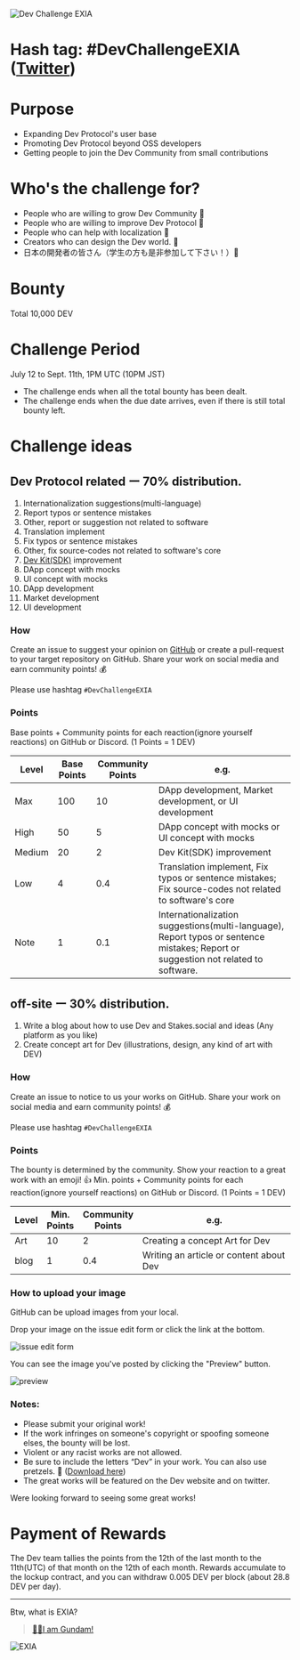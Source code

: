![Dev Challenge EXIA](https://i.imgur.com/00hoYGS.gif)

# Hash tag: #DevChallengeEXIA ([Twitter](https://twitter.com/search?q=%23DevChallengeEXIA))

# Purpose

- Expanding Dev Protocol's user base
- Promoting Dev Protocol beyond OSS developers
- Getting people to join the Dev Community from small contributions

# Who's the challenge for?

- People who are willing to grow Dev Community 🙌
- People who are willing to improve Dev Protocol 🙌
- People who can help with localization 🙌
- Creators who can design the Dev world. 🙌
- 日本の開発者の皆さん（学生の方も是非参加して下さい！）🙌

# Bounty

Total 10,000 DEV

# Challenge Period

July 12 to Sept. 11th, 1PM UTC (10PM JST)

- The challenge ends when all the total bounty has been dealt.
- The challenge ends when the due date arrives, even if there is still total bounty left.

# Challenge ideas

## Dev Protocol related ー 70% distribution.

1. Internationalization suggestions(multi-language)
2. Report typos or sentence mistakes
3. Other, report or suggestion not related to software
4. Translation implement
5. Fix typos or sentence mistakes
6. Other, fix source-codes not related to software's core
7. [Dev Kit(SDK)](https://github.com/dev-protocol/dev-kit-js) improvement
8. DApp concept with mocks
9. UI concept with mocks
10. DApp development
11. Market development
12. UI development

### How

Create an issue to suggest your opinion on [GitHub](https://github.com/dev-protocol/community/issues) or create a pull-request to your target repository on GitHub. Share your work on social media and earn community points! 💰

Please use hashtag `#DevChallengeEXIA`

### Points

Base points + Community points for each reaction(ignore yourself reactions) on GitHub or Discord. (1 Points = 1 DEV)

| Level  | Base Points | Community Points | e.g.                                                                                                                               |
| ------ | ----------- | ---------------- | ---------------------------------------------------------------------------------------------------------------------------------- |
| Max    | 100         | 10               | DApp development, Market development, or UI development                                                                            |
| High   | 50          | 5                | DApp concept with mocks or UI concept with mocks                                                                                   |
| Medium | 20          | 2                | Dev Kit(SDK) improvement                                                                                                           |
| Low    | 4           | 0.4              | Translation implement, Fix typos or sentence mistakes; Fix source-codes not related to software's core                             |
| Note   | 1           | 0.1              | Internationalization suggestions(multi-language), Report typos or sentence mistakes; Report or suggestion not related to software. |

## off-site ー 30% distribution.

1. Write a blog about how to use Dev and Stakes.social and ideas (Any platform as you like)
2. Create concept art for Dev (illustrations, design, any kind of art with DEV)

### How

Create an issue to notice to us your works on GitHub. Share your work on social media and earn community points! 💰

Please use hashtag `#DevChallengeEXIA`

### Points

The bounty is determined by the community. Show your reaction to a great work with an emoji! 👍
Min. points + Community points for each reaction(ignore yourself reactions) on GitHub or Discord. (1 Points = 1 DEV)

| Level | Min.<br>Points | Community <br>Points | e.g.                                    |
| ----- | -------------- | -------------------- | --------------------------------------- |
| Art   | 10             | 2                    | Creating a concept Art for Dev          |
| blog  | 1              | 0.4                  | Writing an article or content about Dev |

### How to upload your image

GitHub can be upload images from your local.

Drop your image on the issue edit form or click the link at the bottom.

![issue edit form](https://i.imgur.com/IxMjyAU.png)

You can see the image you've posted by clicking the "Preview" button.

![preview](https://i.imgur.com/4rQYZJg.png)

### Notes:

- Please submit your original work!
- If the work infringes on someone's copyright or spoofing someone elses, the bounty will be lost.
- Violent or any racist works are not allowed.
- Be sure to include the letters “Dev” in your work. You can also use pretzels. 🥨 ([Download here](https://www.dropbox.com/sh/s55ba1d7qlcixjy/AADpM9_cZZR9k2wCJdFzwZzoa?dl=0))
- The great works will be featured on the Dev website and on twitter.

Were looking forward to seeing some great works!

# Payment of Rewards

The Dev team tallies the points from the 12th of the last month to the 11th(UTC) of that month on the 12th of each month. Rewards accumulate to the lockup contract, and you can withdraw 0.005 DEV per block (about 28.8 DEV per day).

---

Btw, what is EXIA?

> [👨‍🚀I am Gundam!](https://gundam.fandom.com/wiki/GN-001_Gundam_Exia)

![EXIA](https://media1.tenor.com/images/8f2f48ab5ba7d1e2c284ed18feb15072/tenor.gif?itemid=5102460)
